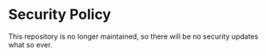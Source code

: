 # Security Policy
This repository is no longer maintained, so there will be no security updates what so ever.

